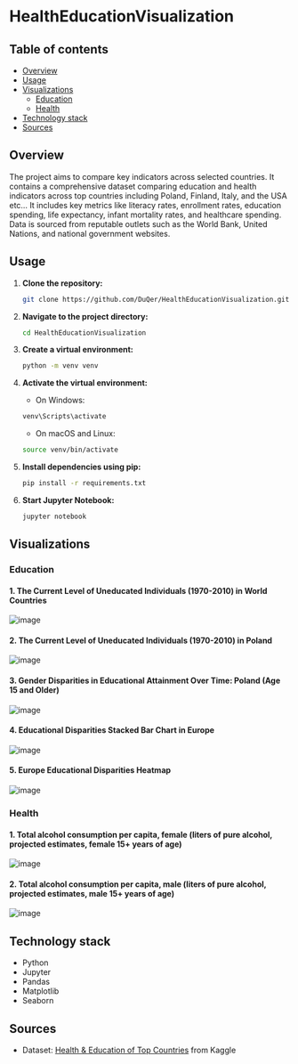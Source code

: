# HealthEducationVisualization

## Table of contents
* [Overview](#overview)
* [Usage](#usage)
* [Visualizations](#visualizations)
  * [Education](#education)
  * [Health](#health)
* [Technology stack](#technology-stack)
* [Sources](#sources)


## Overview
The project aims to compare key indicators across selected countries. It contains a comprehensive dataset comparing education and health indicators across top countries including Poland, Finland, Italy, and the USA etc… It includes key metrics like literacy rates, enrollment rates, education spending, life expectancy, infant mortality rates, and healthcare spending. Data is sourced from reputable outlets such as the World Bank, United Nations, and national government websites.

## Usage

1. **Clone the repository:**
   ```bash
   git clone https://github.com/DuQer/HealthEducationVisualization.git
2. **Navigate to the project directory:**
   ```bash
   cd HealthEducationVisualization
3. **Create a virtual environment:**
   ```bash
   python -m venv venv
4. **Activate the virtual environment:**
   
   - On Windows:
    ```bash
   venv\Scripts\activate
    ```
   - On macOS and Linux:
   ```bash
   source venv/bin/activate
    ```
   
6. **Install dependencies using pip:**
   ```bash
   pip install -r requirements.txt
7. **Start Jupyter Notebook:**
   ```bash
   jupyter notebook
   ```
   
## Visualizations
### Education
#### 1. The Current Level of Uneducated Individuals (1970-2010) in World Countries
![image](https://github.com/DuQer/HealthEducationVisualization/assets/66977132/c3f9bb19-9a9e-47d6-b7c2-4ee78840450e)
#### 2. The Current Level of Uneducated Individuals (1970-2010) in Poland
![image](https://github.com/DuQer/HealthEducationVisualization/assets/66977132/5fbd1b6c-5cdd-463d-9e22-93c9a6c43616)
#### 3. Gender Disparities in Educational Attainment Over Time: Poland (Age 15 and Older)
![image](https://github.com/DuQer/HealthEducationVisualization/assets/66977132/6f1947e2-a720-472f-b385-e3454c4ac9f0)
#### 4. Educational Disparities Stacked Bar Chart in Europe
![image](https://github.com/DuQer/HealthEducationVisualization/assets/66977132/b622d483-e66c-47ba-9503-a068c131101c)
#### 5. Europe Educational Disparities Heatmap
![image](https://github.com/DuQer/HealthEducationVisualization/assets/66977132/26b0072e-d884-4866-819b-3271ad9cbfd5)

### Health
#### 1. Total alcohol consumption per capita, female (liters of pure alcohol, projected estimates, female 15+ years of age)
![image](https://github.com/DuQer/HealthEducationVisualization/assets/66977132/afea66e0-74c1-4a52-a25a-707db7714dbd)
#### 2. Total alcohol consumption per capita, male (liters of pure alcohol, projected estimates, male 15+ years of age)
![image](https://github.com/DuQer/HealthEducationVisualization/assets/66977132/d746f7ba-1450-41a1-8b42-da99bf6b1969)


## Technology stack
- Python
- Jupyter
- Pandas
- Matplotlib
- Seaborn

## Sources
* Dataset: [Health & Education of Top Countries](https://www.kaggle.com/datasets/vinayak121/health-and-education-of-top-countries/data) from Kaggle
